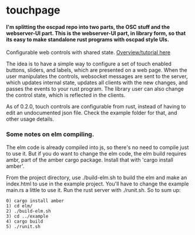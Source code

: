 # touchpage

#### I'm splitting the oscpad repo into two parts, the OSC stuff and the webserver-UI part.  This is the webserver-UI part, in library form, so that its easy to make standalone rust programs with oscpad style UIs.

Configurable web controls with shared state.  [Overview/tutorial here](https://github.com/bburdette/oscpad/wiki/Get-started-with-oscpad)  

The idea is to have a simple way to configure a set of touch enabled buttons, sliders, and labels, which are presented on a web page.  When the user manipulates the controls, websocket messages are sent to the server, which updates internal state, updates all clients with the new changes, and passes the events to your rust program.  The library user can also change the control state, which is reflected in the clients.  

As of 0.2.0, touch controls are configurable from rust, instead of having to edit an undocumented json file.  Check the example folder for that, and other usage details.

### Some notes on elm compiling.

The elm code is already compiled into js, so there's no need to compile just to use it.  But if you do want to change the elm code, the elm build requires ambr, part of the amber cargo package.  Install that with 'cargo install amber'.

From the project directory, use ./build-elm.sh to build the elm and make an index.html to use in the example project.  You'll have to change the example main.rs a little to use it.  Run the rust server with ./runit.sh.  So to sum up:

    0) cargo install amber
    1) cd elm/
    2) ./build-elm.sh
    3) cd ../example
    4) cargo build
    5) ./runit.sh

